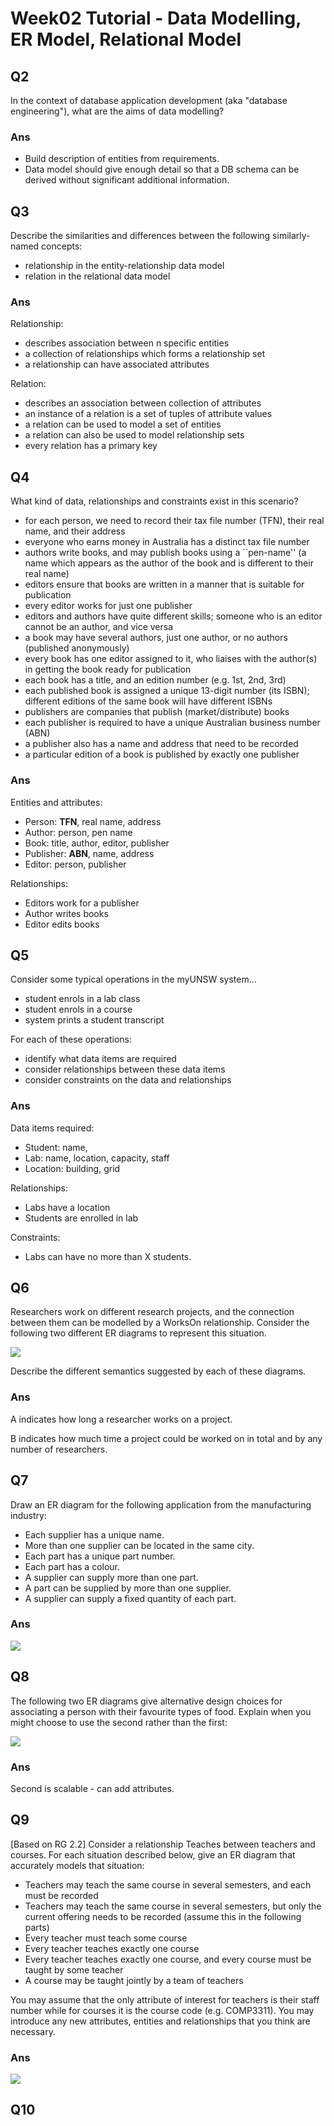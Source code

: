 # Week02 Tutorial - Data Modelling, ER Model, Relational Model

## Q2

In the context of database application development (aka "database engineering"), what are the aims of data modelling?

### Ans

- Build description of entities from requirements.
- Data model should give enough detail so that a DB schema can be derived without significant additional information.

## Q3

Describe the similarities and differences between the following similarly-named concepts:
- relationship in the entity-relationship data model
- relation in the relational data model

### Ans

Relationship:
- describes association between n specific entities
- a collection of relationships which forms a relationship set
- a relationship can have associated attributes

Relation:
- describes an association between collection of attributes
- an instance of a relation is a set of tuples of attribute values
- a relation can be used to model a set of entities
- a relation can also be used to model relationship sets
- every relation has a primary key

## Q4

What kind of data, relationships and constraints exist in this scenario?
- for each person, we need to record their tax file number (TFN), their real name, and their address
- everyone who earns money in Australia has a distinct tax file number
- authors write books, and may publish books using a ``pen-name'' (a name which appears as the author of the book and is different to their real name)
- editors ensure that books are written in a manner that is suitable for publication
- every editor works for just one publisher
- editors and authors have quite different skills; someone who is an editor cannot be an author, and vice versa
- a book may have several authors, just one author, or no authors (published anonymously)
- every book has one editor assigned to it, who liaises with the author(s) in getting the book ready for publication
- each book has a title, and an edition number (e.g. 1st, 2nd, 3rd)
- each published book is assigned a unique 13-digit number (its ISBN); different editions of the same book will have different ISBNs
- publishers are companies that publish (market/distribute) books
- each publisher is required to have a unique Australian business number (ABN)
- a publisher also has a name and address that need to be recorded
- a particular edition of a book is published by exactly one publisher 

### Ans

Entities and attributes:
- Person: **TFN**, real name, address
- Author: person, pen name
- Book: title, author, editor, publisher
- Publisher: **ABN**, name, address
- Editor: person, publisher

Relationships:
- Editors work for a publisher
- Author writes books
- Editor edits books

## Q5

Consider some typical operations in the myUNSW system...
- student enrols in a lab class
- student enrols in a course
- system prints a student transcript 

For each of these operations:
- identify what data items are required
- consider relationships between these data items
- consider constraints on the data and relationships

### Ans

Data items required:
- Student: name, 
- Lab: name, location, capacity, staff
- Location: building, grid

Relationships:
- Labs have a location
- Students are enrolled in lab

Constraints:
- Labs can have no more than X students.

## Q6

Researchers work on different research projects, and the connection between them can be modelled by a WorksOn relationship. Consider the following two different ER diagrams to represent this situation.

![](q6.png)

Describe the different semantics suggested by each of these diagrams.

### Ans

A indicates how long a researcher works on a project.

B indicates how much time a project could be worked on in total and by any number of researchers.

## Q7

Draw an ER diagram for the following application from the manufacturing industry:
- Each supplier has a unique name.
- More than one supplier can be located in the same city.
- Each part has a unique part number.
- Each part has a colour.
- A supplier can supply more than one part.
- A part can be supplied by more than one supplier.
- A supplier can supply a fixed quantity of each part.

### Ans

![](q7.drawio.png)

## Q8

The following two ER diagrams give alternative design choices for associating a person with their favourite types of food. Explain when you might choose to use the second rather than the first:

![](q8.png)

### Ans

Second is scalable - can add attributes.

## Q9

[Based on RG 2.2] Consider a relationship Teaches between teachers and courses. For each situation described below, give an ER diagram that accurately models that situation:
- Teachers may teach the same course in several semesters, and each must be recorded
- Teachers may teach the same course in several semesters, but only the current offering needs to be recorded (assume this in the following parts)
- Every teacher must teach some course
- Every teacher teaches exactly one course
- Every teacher teaches exactly one course, and every course must be taught by some teacher
- A course may be taught jointly by a team of teachers 

You may assume that the only attribute of interest for teachers is their staff number while for courses it is the course code (e.g. COMP3311). You may introduce any new attributes, entities and relationships that you think are necessary.

### Ans

![](q9.drawio.png)

## Q10



